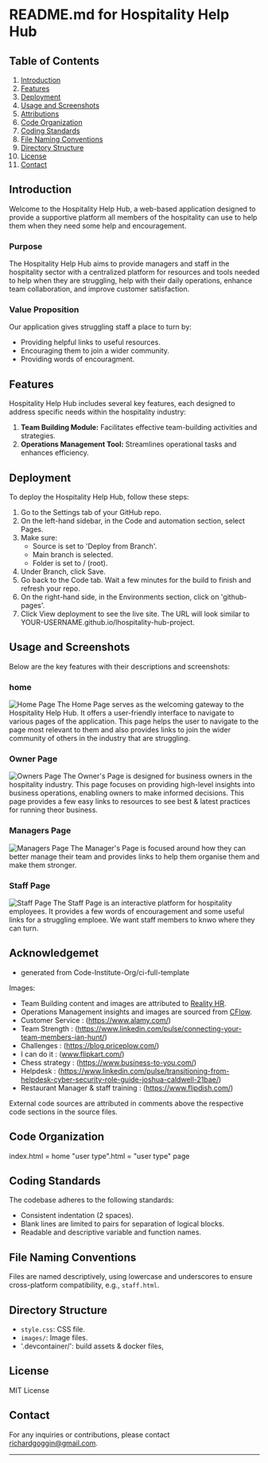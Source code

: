 # README.md for Hospitality Help Hub

## Table of Contents
1. [Introduction](#introduction)
2. [Features](#features)
3. [Deployment](#deployment)
4. [Usage and Screenshots](#usage-and-screenshots)
5. [Attributions](#attributions)
6. [Code Organization](#code-organization)
7. [Coding Standards](#coding-standards)
8. [File Naming Conventions](#file-naming-conventions)
9. [Directory Structure](#directory-structure)
10. [License](#license)
11. [Contact](#contact)

## Introduction
Welcome to the Hospitality Help Hub, a web-based application designed to provide a supportive platform all members of the hospitality can use to help them when they need some help and encouragement.

### Purpose
The Hospitality Help Hub aims to provide managers and staff in the hospitality sector with a centralized platform for resources and tools needed to help when they are struggling, help with their daily operations, enhance team collaboration, and improve customer satisfaction.

### Value Proposition
Our application gives struggling staff a place to turn by:
- Providing helpful links to useful resources.
- Encouraging them to join a wider community.
- Providing words of encouragment.

## Features
Hospitality Help Hub includes several key features, each designed to address specific needs within the hospitality industry:

1. **Team Building Module:** Facilitates effective team-building activities and strategies.
2. **Operations Management Tool:** Streamlines operational tasks and enhances efficiency.

## Deployment
<!-- From Course notes -->
To deploy the Hospitality Help Hub, follow these steps:
1. Go to the Settings tab of your GitHub repo.
2. On the left-hand sidebar, in the Code and automation section, select Pages.
3. Make sure:
    - Source is set to 'Deploy from Branch'.
    - Main branch is selected.
    - Folder is set to / (root).
4. Under Branch, click Save.
5. Go back to the Code tab. Wait a few minutes for the build to finish and refresh your repo.
6. On the right-hand side, in the Environments section, click on 'github-pages'.
7. Click View deployment to see the live site. The URL will look similar to YOUR-USERNAME.github.io/lhospitality-hub-project.

## Usage and Screenshots
Below are the key features with their descriptions and screenshots:

### home 
![Home Page](Images/Home-Screen.png)
The Home Page serves as the welcoming gateway to the Hospitality Help Hub. It offers a user-friendly interface to navigate to various pages of the application. This page helps the user to navigate to the page most relevant to them and also provides links to join the wider community of others in the industry that are struggling.

### Owner Page
![Owners Page](Images/owners-screen.png)
The Owner's Page is designed for business owners in the hospitality industry. This page focuses on providing high-level insights into business operations, enabling owners to make informed decisions. This page provides a few easy links to resources to see best & latest practices for running theor business.
### Managers Page
![Managers Page](Images/maangers-screen.png)
The Manager's Page is focused around how they can better manage their team and provides links to help them organise them and make them stronger.
### Staff Page
![Staff Page](Images/staff-screen.png)
The Staff Page is an interactive platform for hospitality employees. It provides a few words of encouragement and some useful links for a struggling emploee. We want staff members to knwo where they can turn.
## Acknowledgemet
- generated from Code-Institute-Org/ci-full-template

Images:
- Team Building content and images are attributed to [Reality HR](https://www.realityhr.co.uk/five-benefits-of-team-building-exercises-and-some-pitfalls-to-watch-out-for/).
- Operations Management insights and images are sourced from [CFlow](https://www.cflowapps.com/operational-efficiency/).
- Customer Service : (https://www.alamy.com/)
- Team Strength : (https://www.linkedin.com/pulse/connecting-your-team-members-ian-hunt/)
- Challenges : (https://blog.priceplow.com/)
- I can do it : (www.flipkart.com/)
- Chess strategy : (https://www.business-to-you.com/)
- Helpdesk : (https://www.linkedin.com/pulse/transitioning-from-helpdesk-cyber-security-role-guide-joshua-caldwell-21bae/)
- Restaurant Manager & staff training : (https://www.flipdish.com/)

External code sources are attributed in comments above the respective code sections in the source files.

## Code Organization
index.html = home
"user type".html = "user type" page

## Coding Standards
The codebase adheres to the following standards:
- Consistent indentation (2 spaces).
- Blank lines are limited to pairs for separation of logical blocks.
- Readable and descriptive variable and function names.

## File Naming Conventions
Files are named descriptively, using lowercase and underscores to ensure cross-platform compatibility, e.g., `staff.html`.

## Directory Structure
- `style.css`: CSS file.
- `images/`: Image files.
- '.devcontainer/': build assets & docker files, 
## License
MIT License


## Contact
For any inquiries or contributions, please contact richardgoggin@gmail.com.

---
